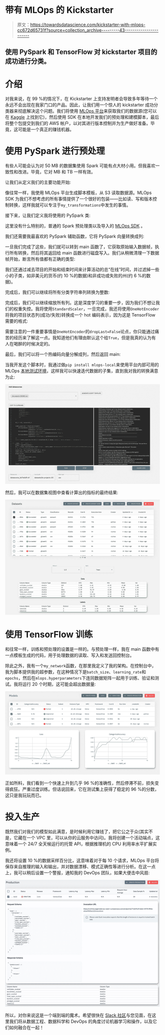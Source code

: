 # 带有 MLOps 的 Kickstarter

> 原文：<https://towardsdatascience.com/kickstarter-with-mlops-cc672d65731f?source=collection_archive---------43----------------------->

## 使用 PySpark 和 TensorFlow 对 kickstarter 项目的成功进行分类。

# 介绍

对我来说，在 99 %的情况下，在 Kickstarter 上支持发明者会导致多年等待一个永远不会出现在我家门口的产品。因此，让我们用一个惊人的 kickstarter 成功分类器来彻底解决这个问题。我们将使用 [MLOps 平台](https://mlops.cloud)来获取我们的数据源(您可以在 [Kaggle](https://www.kaggle.com/kemical/kickstarter-projects) 上找到它)，然后使用 SDK 在本地开发我们的预处理和建模脚本，最后将整个包提交到我们的 AWS 帐户，以对其进行版本控制并为生产做好准备。毕竟，这可能是一个真正的赚钱机器。

# 使用 PySpark 进行预处理

有些人可能会认为对 50 MB 的数据集使用 Spark 可能有点大材小用。但我喜欢一致性和改进。毕竟，它对 MB 和 TB 一样有效。

让我们从定义我们的主要功能开始:

像往常一样，我使用 MLOps 平台生成脚本模板，从 S3 读取数据源。MLOps SDK 为我们不想考虑的所有事情提供了一个很好的包装——比如读、写和版本控制转换，这样我就可以专注于`my_transformations`中发生的事情。

接下来，让我们定义我将使用的 PySpark 类:

这里没有什么特别的，普通的 Spark 预处理类以及导入的 [MLOps SDK](https://docs.mlops.cloud/sdk/preprocessing/) 。

我们还需要我最喜欢的 PySpark 辅助函数，它将 PySpark 向量转换成列:

一旦我们完成了这些，我们就可以转到 main 函数了，它获取原始输入数据帧，执行所有转换，然后将其返回给 main 函数进行磁盘写入。我们从稍微清理一下数据帧开始，断言所有值都有正确的类型:

我们还通过减去项目的开始和结束时间来计算活动的总“在线”时间，并过滤掉一些小的子类，如非美元的货币(约 10 %的数据)和非成功或失败的州(约 6 %的数据)。

完成后，我们可以继续将所有分类字符串列转换为整数:

完成后，我们可以继续缩放所有列。这是深度学习的重要一步，因为我们不想让我们的权重失控。我将使用`StandardScaler`，一旦完成，我还将使用`OneHotEncoder`将我的项目状态列(成功/失败)转换成一个 hot 编码表示，因为这是 TensorFlow 需要的格式:

需要注意的一件重要事情是`OneHotEncoder`的`dropLast=False`论点，你只能通过痛苦的经历来了解这一点。我知道他们有理由默认这个给`True`，但是我真的认为有人在喝醉的时候决定的。

最后，我们可以将一个热编码向量分解成列，然后返回 main:

当我开发这个脚本时，我通过做`pip install mlops-local`来使用平台内部可用的 MLOps [本地测试环境](https://docs.mlops.cloud/getting_started/local_mode/)，这样我可以快速迭代数据的子集，直到我对我的转换满意为止:

![](img/60cc625d67d2c2eeae1da082a9b6dae5.png)

然后，我可以在数据集视图中查看计算出的指标的最终结果:

![](img/9af722db95f2ce9766b178ce5b04cc11.png)

# 使用 TensorFlow 训练

和往常一样，训练和预处理的设置是一样的。与预处理一样，我在 main 函数中有一点模板生成的代码，用于处理数据的读取、写入和发送回控制台。

除此之外，我有一个`my_network`函数，在那里我定义了我的架构。在控制台中，我为脚本提供我的超参数，在这种情况下是`batch_size`、`learning_rate`和`epochs`，然后在`mlops.hyperparameters`下连同数据矩阵一起用于训练、验证和测试。我将运行 20 个时期，这可能会超出数据量:

![](img/73989a031aa54f9646ed0892552bfb4e.png)

正如所料，我们看到一个快速上升到几乎 96 %的准确性，然后停滞不前，损失变得疯狂。严重过度训练。但话说回来，它在测试集上获得了稳定的 96 %的分数，这只是我玩玩而已。

# 投入生产

既然我们对我们的模型如此满意，是时候利用它赚钱了，把它公之于众(其实不是，它藏在一个 VPC 里，可以从你的云服务中访问)。我将创建一个活动端点，这意味着一个 24/7 全天候运行的托管 API，根据推理机的 CPU 利用率水平扩展实例。

我还将设置 10 %的数据采样百分比，这意味着对于每 10 个请求，MLOps 平台将保存来自推理的输入和输出，并对数据漂移、模式正确性等进行分析。在这一点上，我可以稍后设置一个警报，通知我的 DevOps 团队，如果大便击中风扇:

![](img/71f8ddf5fe2df6ef22285d4ce15ad855.png)

所以，对你来说这是一个端到端的魔术。希望很快在 [Slack 社区](https://join.slack.com/t/mlops-communitygroup/shared_invite/zt-f27d828w-XuVpXs0NIA9jJTOIYHdk1g)与您见面，在这里我们将从数据工程、数据科学和 DevOps 的角度讨论机器学习和操作，以及它们如何融合在一起！